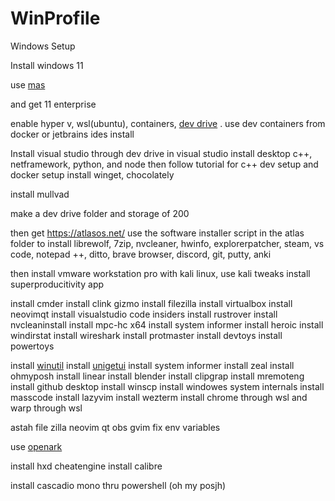 # WinProfile
Windows Setup

Install windows 11

use [mas](https://github.com/massgravel/Microsoft-Activation-Scripts)

and get 11 enterprise

enable hyper v, wsl(ubuntu), containers, [dev drive](https://learn.microsoft.com/en-us/windows/dev-drive/) . use dev containers from docker or jetbrains ides
install 

Install visual studio through dev drive
in visual studio install desktop c++, netframework, python, and node
then follow tutorial for c++ dev setup
and docker setup
install winget, chocolately

install mullvad


make a dev drive folder and storage of 200



then get https://atlasos.net/
use the software installer script in the atlas folder to install librewolf, 7zip, nvcleaner, hwinfo, explorerpatcher, steam, vs code, notepad ++, ditto, brave browser, discord, git, putty, anki

then install vmware workstation pro with kali linux, use kali tweaks
install superproducitivity app

install cmder 
install clink gizmo
install filezilla
install virtualbox
install neovimqt
install visualstudio code insiders
install rustrover
install nvcleaninstall
install mpc-hc x64
install system informer
install heroic
install windirstat
install wireshark
install protmaster
install devtoys
install powertoys


install [winutil](https://github.com/ChrisTitusTech/winutil)
install [unigetui](https://github.com/marticliment/UniGetUI)
install system informer
install zeal
install ohmyposh
install linear 
install blender
install clipgrap
install mremoteng
install github desktop
install winscp
install windowes system internals
install masscode
install lazyvim 
install wezterm
install chrome through wsl
and warp through wsl



astah 
file zilla
neovim qt
obs
gvim
fix env variables


use [openark](https://github.com/BlackINT3/OpenArk)

install hxd cheatengine
install calibre




install cascadio mono thru powershell (oh my posjh)


